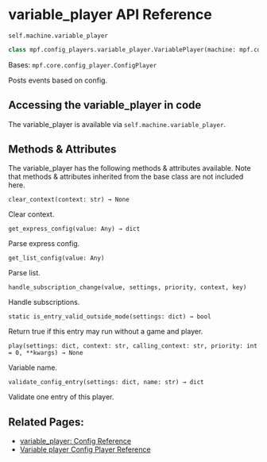 # variable_player API Reference

`self.machine.variable_player`

``` python
class mpf.config_players.variable_player.VariablePlayer(machine: mpf.core.machine.MachineController)
```

Bases: `mpf.core.config_player.ConfigPlayer`

Posts events based on config.

## Accessing the variable_player in code

The variable_player is available via `self.machine.variable_player`.

## Methods & Attributes

The variable_player has the following methods & attributes available. Note that methods & attributes inherited from the base class are not included here.

`clear_context(context: str) → None`

Clear context.

`get_express_config(value: Any) → dict`

Parse express config.

`get_list_config(value: Any)`

Parse list.

`handle_subscription_change(value, settings, priority, context, key)`

Handle subscriptions.

`static is_entry_valid_outside_mode(settings: dict) → bool`

Return true if this entry may run without a game and player.

`play(settings: dict, context: str, calling_context: str, priority: int = 0, **kwargs) → None`

Variable name.

`validate_config_entry(settings: dict, name: str) → dict`

Validate one entry of this player.

## Related Pages:

* [variable_player: Config Reference](../../../config/variable_player.md)
* [Variable player Config Player Reference](../../../config_players/variable_player.md)
